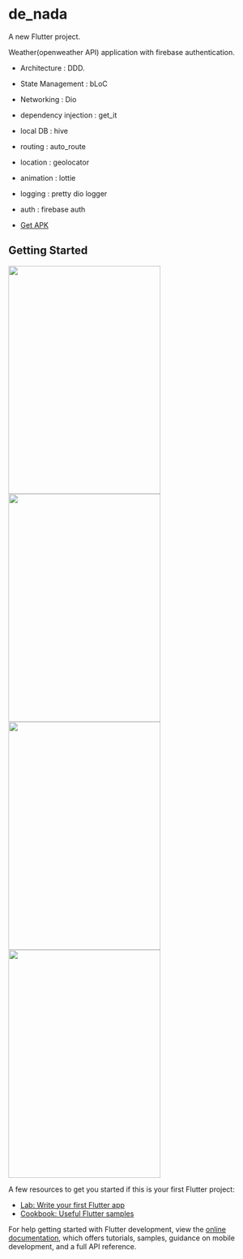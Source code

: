 # de_nada

A new Flutter project. 


Weather(openweather API) application with firebase authentication. 

- Architecture : DDD.
- State Management : bLoC
- Networking : Dio
- dependency injection : get_it
- local DB : hive 

- routing : auto_route
- location : geolocator
- animation : lottie
- logging : pretty dio logger
- auth : firebase auth

- [Get APK](https://drive.google.com/drive/folders/1DuW9fZaS6Puh_gqWnyXzatEPFv0EiHcv?usp=drive_link)


## Getting Started

  

<img src="https://github.com/TusharKhari/weather-app-bloc/assets/88612651/99395499-f362-46f0-90f5-3932c8a9a2ff" width="300" height="450" />
<img src="https://github.com/TusharKhari/weather-app-bloc/assets/88612651/7ad8f448-e37a-4aef-9eea-3411a9eb9548" width="300" height="450" />
<img src="https://github.com/TusharKhari/weather-app-bloc/assets/88612651/5cc73a2b-e26c-4241-83e6-d8d2b068a5a3" width="300" height="450" />
<img src="https://github.com/TusharKhari/weather-app-bloc/assets/88612651/998f0525-74f3-4489-83f1-bdb8bc4c2afc" width="300" height="450" />


A few resources to get you started if this is your first Flutter project:

- [Lab: Write your first Flutter app](https://docs.flutter.dev/get-started/codelab)
- [Cookbook: Useful Flutter samples](https://docs.flutter.dev/cookbook)

For help getting started with Flutter development, view the
[online documentation](https://docs.flutter.dev/), which offers tutorials,
samples, guidance on mobile development, and a full API reference.
